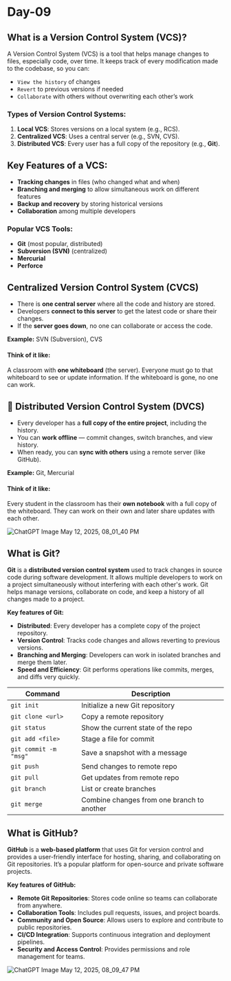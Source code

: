 # Day-09

## What is a Version Control System (VCS)?

A Version Control System (VCS) is a tool that helps manage changes to files, especially code, over time. 
It keeps track of every modification made to the codebase, so you can:

- ```View the history``` of changes
- ```Revert``` to previous versions if needed
- ```Collaborate``` with others without overwriting each other’s work


### Types of Version Control Systems:

1. **Local VCS**: Stores versions on a local system (e.g., RCS).
2. **Centralized VCS**: Uses a central server (e.g., SVN, CVS).
3. **Distributed VCS**: Every user has a full copy of the repository (e.g., **Git**).


## Key Features of a VCS:

* **Tracking changes** in files (who changed what and when)
* **Branching and merging** to allow simultaneous work on different features
* **Backup and recovery** by storing historical versions
* **Collaboration** among multiple developers


### Popular VCS Tools:

* **Git** (most popular, distributed)
* **Subversion (SVN)** (centralized)
* **Mercurial**
* **Perforce**


## Centralized Version Control System (CVCS)

* There is **one central server** where all the code and history are stored.
* Developers **connect to this server** to get the latest code or share their changes.
* If the **server goes down**, no one can collaborate or access the code.

**Example:** SVN (Subversion), CVS

#### Think of it like:

A classroom with **one whiteboard** (the server). Everyone must go to that whiteboard to see or update information. If the whiteboard is gone, no one can work.


## 🔹 Distributed Version Control System (DVCS)

* Every developer has a **full copy of the entire project**, including the history.
* You can **work offline** — commit changes, switch branches, and view history.
* When ready, you can **sync with others** using a remote server (like GitHub).

**Example:** Git, Mercurial

####  Think of it like:

Every student in the classroom has their **own notebook** with a full copy of the whiteboard. They can work on their own and later share updates with each other.


![ChatGPT Image May 12, 2025, 08_01_40 PM](https://github.com/user-attachments/assets/fdef92cf-4efd-4e15-9d6f-9f35bae105ce)


## What is Git?

**Git** is a **distributed version control system** used to track changes in source code during software development. It allows multiple developers to work on a project simultaneously without interfering with each other's work. Git helps manage versions, collaborate on code, and keep a history of all changes made to a project.

**Key features of Git:**

* **Distributed**: Every developer has a complete copy of the project repository.
* **Version Control**: Tracks code changes and allows reverting to previous versions.
* **Branching and Merging**: Developers can work in isolated branches and merge them later.
* **Speed and Efficiency**: Git performs operations like commits, merges, and diffs very quickly.

| Command               | Description                                |
| --------------------- | ------------------------------------------ |
| `git init`            | Initialize a new Git repository            |
| `git clone <url>`     | Copy a remote repository                   |
| `git status`          | Show the current state of the repo         |
| `git add <file>`      | Stage a file for commit                    |
| `git commit -m "msg"` | Save a snapshot with a message             |
| `git push`            | Send changes to remote repo                |
| `git pull`            | Get updates from remote repo               |
| `git branch`          | List or create branches                    |
| `git merge`           | Combine changes from one branch to another |


## What is GitHub?

**GitHub** is a **web-based platform** that uses Git for version control and provides a user-friendly interface for hosting, sharing, and collaborating on Git repositories. It’s a popular platform for open-source and private software projects.

**Key features of GitHub:**

* **Remote Git Repositories**: Stores code online so teams can collaborate from anywhere.
* **Collaboration Tools**: Includes pull requests, issues, and project boards.
* **Community and Open Source**: Allows users to explore and contribute to public repositories.
* **CI/CD Integration**: Supports continuous integration and deployment pipelines.
* **Security and Access Control**: Provides permissions and role management for teams.


![ChatGPT Image May 12, 2025, 08_09_47 PM](https://github.com/user-attachments/assets/a444de34-204d-4e7d-a0b6-0858ecb91b99)



